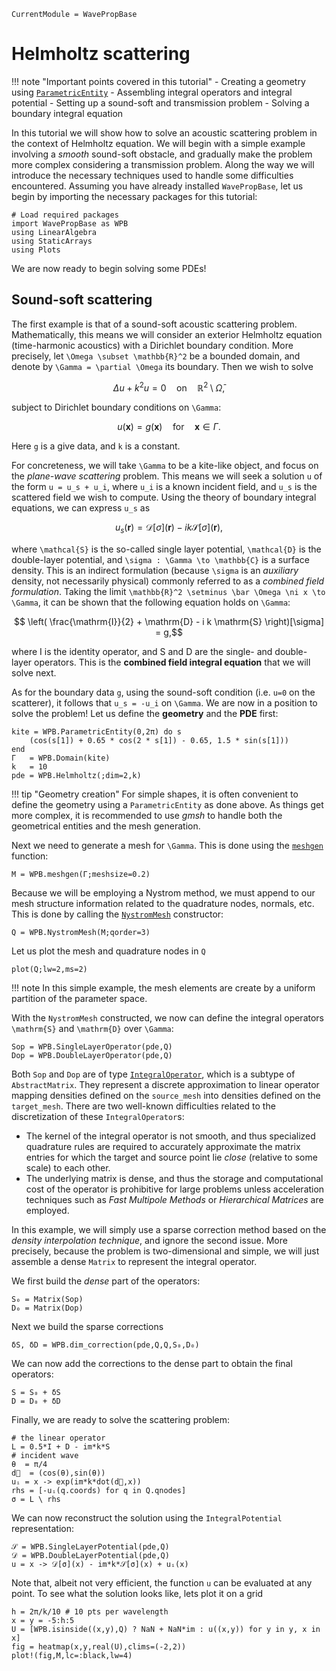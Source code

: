 ```@meta
CurrentModule = WavePropBase
```

# Helmholtz scattering

!!! note "Important points covered in this tutorial"
    - Creating a geometry using [`ParametricEntity`](@ref)
    - Assembling integral operators and integral potential
    - Setting up a sound-soft and transmission problem
    - Solving a boundary integral equation

In this tutorial we will show how to solve an acoustic scattering problem in the
context of Helmholtz equation. We will begin with a simple example involving a
*smooth* sound-soft obstacle, and gradually make the problem more complex
considering a transmission problem. Along the way we will introduce the necessary
techniques used to handle some difficulties encountered. Assuming you
have already installed `WavePropBase`, let us begin by importing the necessary
packages for this tutorial:

```@example helmholtz_scattering_2d
# Load required packages
import WavePropBase as WPB
using LinearAlgebra
using StaticArrays
using Plots
```

We are now ready to begin solving some PDEs!

## Sound-soft scattering

The first example is that of a sound-soft acoustic scattering problem.
Mathematically, this means we will consider an exterior Helmholtz equation
(time-harmonic acoustics) with a Dirichlet boundary condition. More precisely,
let ``\Omega \subset \mathbb{R}^2`` be a bounded domain, and denote by ``\Gamma
= \partial \Omega`` its boundary. Then we wish to solve

```math
    \Delta u + k^2 u = 0 \quad \text{on} \quad \mathbb{R}^2 \setminus \bar{\Omega},
```

subject to Dirichlet boundary conditions on ``\Gamma``:

```math
    u(\boldsymbol{x}) = g(\boldsymbol{x}) \quad \text{for} \quad \boldsymbol{x} \in \Gamma.
```

Here ``g`` is a give data, and ``k`` is a constant.

For concreteness, we will take ``\Gamma`` to be a kite-like object, and focus on
the *plane-wave scattering* problem. This means we will seek a solution ``u`` of
the form ``u = u_s + u_i``, where ``u_i`` is a known incident field, and ``u_s``
is the scattered field we wish to compute. Using the theory of boundary integral
equations, we can express ``u_s`` as

```math
    u_s(\boldsymbol{r}) = \mathcal{D}[\sigma](\boldsymbol{r}) - i k \mathcal{S}[\sigma](\boldsymbol{r}),
```

where ``\mathcal{S}`` is the so-called single layer potential, ``\mathcal{D}``
is the double-layer potential, and ``\sigma : \Gamma \to \mathbb{C}`` is a
surface density. This is an indirect formulation (because ``\sigma`` is an
*auxiliary* density, not necessarily physical) commonly referred to as a
*combined field formulation*. Taking the limit ``\mathbb{R}^2 \setminus \bar
\Omega \ni x \to \Gamma``, it can be shown that the following equation holds on
``\Gamma``: 

```math
    \left( \frac{\mathrm{I}}{2} + \mathrm{D} - i k \mathrm{S} \right)[\sigma] = g,
```

where $\mathrm{I}$ is the identity operator, and $\mathrm{S}$ and $\mathrm{D}$ are the single- and double-layer operators. This is the **combined field integral equation** that we will solve next.

As for the boundary data ``g``, using the sound-soft condition (i.e. ``u=0`` on
the scatterer), it follows that ``u_s = -u_i`` on ``\Gamma``. We are now in a
position to solve the problem! Let us define the **geometry** and the **PDE**
first:

```@example helmholtz_scattering_2d
kite = WPB.ParametricEntity(0,2π) do s
    (cos(s[1]) + 0.65 * cos(2 * s[1]) - 0.65, 1.5 * sin(s[1]))
end
Γ   = WPB.Domain(kite)
k   = 10
pde = WPB.Helmholtz(;dim=2,k)
```

!!! tip "Geometry creation"
    For simple shapes, it is often convenient to define the geometry using a
    `ParametricEntity` as done above. As things get more complex, it is
    recommended to use *gmsh* to handle both the geometrical entities and the
    mesh generation.

Next we need to generate a mesh for ``\Gamma``. This is done using the
[`meshgen`](@ref) function:

```@example helmholtz_scattering_2d
M = WPB.meshgen(Γ;meshsize=0.2)
```

Because we will be employing a Nystrom method, we must append to our mesh
structure information related to the quadrature nodes, normals, etc. This is
done by calling the [`NystromMesh`](@ref) constructor:

```@example helmholtz_scattering_2d
Q = WPB.NystromMesh(M;qorder=3)
```

Let us plot the mesh and quadrature nodes in `Q`

```@example helmholtz_scattering_2d
plot(Q;lw=2,ms=2)
```

!!! note 
    In this simple example, the mesh elements are create by a uniform partition
    of the parameter space.

With the `NystromMesh` constructed, we now can define the integral operators
``\mathrm{S}`` and ``\mathrm{D}`` over ``\Gamma``:

```@example helmholtz_scattering_2d
Sop = WPB.SingleLayerOperator(pde,Q)
Dop = WPB.DoubleLayerOperator(pde,Q)
```

Both `Sop` and `Dop` are of type [`IntegralOperator`](@ref), which is a subtype of
`AbstractMatrix`. They represent a discrete approximation to linear operator
mapping densities defined on the `source_mesh` into densities defined on the
`target_mesh`. There are two well-known difficulties related to the discretization
of these `IntegralOperator`s:
- The kernel of the integral operator is not smooth, and thus specialized
quadrature rules are required to accurately approximate the matrix entries for
which the target and source point lie *close* (relative to some scale) to each
other. 
- The underlying matrix is dense, and thus the storage and computational
cost of the operator is prohibitive for large problems unless acceleration
techniques such as *Fast Multipole Methods* or *Hierarchical Matrices* are
employed.  

In this example, we will simply use a sparse correction method based on the
*density interpolation technique*, and ignore the second issue. More precisely,
because the problem is two-dimensional and simple, we will just assemble a dense
`Matrix` to represent the integral operator.

We first build the *dense* part of the operators:

```@example helmholtz_scattering_2d
S₀ = Matrix(Sop)
D₀ = Matrix(Dop)
```

Next we build the sparse corrections

```@example helmholtz_scattering_2d
δS, δD = WPB.dim_correction(pde,Q,Q,S₀,D₀)
```

We can now add the corrections to the dense part to obtain the final operators:

```@example helmholtz_scattering_2d
S = S₀ + δS
D = D₀ + δD
```

Finally, we are ready to solve the scattering problem:

```@example helmholtz_scattering_2d
# the linear operator
L = 0.5*I + D - im*k*S
# incident wave
θ  = π/4
d⃗  = (cos(θ),sin(θ))
uᵢ = x -> exp(im*k*dot(d⃗,x))
rhs = [-uᵢ(q.coords) for q in Q.qnodes]
σ = L \ rhs
```

We can now reconstruct the solution using the `IntegralPotential` representation:

```@example helmholtz_scattering_2d
𝒮 = WPB.SingleLayerPotential(pde,Q)
𝒟 = WPB.DoubleLayerPotential(pde,Q)
u = x -> 𝒟[σ](x) - im*k*𝒮[σ](x) + uᵢ(x)
```

Note that, albeit not very efficient, the function `u` can be evaluated at any
point. To see what the solution looks like, lets plot it on a grid

```@example helmholtz_scattering_2d
h = 2π/k/10 # 10 pts per wavelength
x = y = -5:h:5
U = [WPB.isinside((x,y),Q) ? NaN + NaN*im : u((x,y)) for y in y, x in x]
fig = heatmap(x,y,real(U),clims=(-2,2))
plot!(fig,M,lc=:black,lw=4)
```







